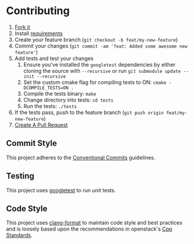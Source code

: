 # Contributing

1. [Fork it](https://help.github.com/articles/fork-a-repo/)
2. Install [requirements](README.md#requirements)
3. Create your feature branch (`git checkout -b feat/my-new-feature`)
4. Commit your changes (`git commit -am 'feat: Added some awesome new feature'`)
5. Add tests and test your changes
    1. Ensure you've installed the `googletest` dependencies by either cloning the source with `--recursive` or run `git submodule update --init --recursive`
    2. Set the custom cmake flag for compiling tests to ON: `cmake -DCOMPILE_TESTS=ON .` 
    3. Compile the tests binary: `make`
    4. Change directory into tests: `cd tests`
    5. Run the tests: `./tests`
6. If the tests pass, push to the feature branch (`git push origin feat/my-new-feature`)
7. [Create A Pull Request](https://help.github.com/articles/creating-a-pull-request/)

## Commit Style

This project adheres to the [Conventional Commits](https://www.conventionalcommits.org/en/v1.0.0/#summary) guidelines.

## Testing

This project uses [googletest](https://github.com/google/googletest) to run unit tests.

## Code Style

This project uses [clang-format](https://clang.llvm.org/docs/ClangFormatStyleOptions.html) to maintain code style and best practices and is loosely based upon the recommendations in openstack's [Cpp Standards](https://wiki.openstack.org/wiki/CppCodingStandards).

